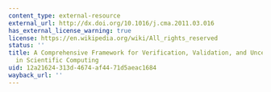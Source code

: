 ```yaml
---
content_type: external-resource
external_url: http://dx.doi.org/10.1016/j.cma.2011.03.016
has_external_license_warning: true
license: https://en.wikipedia.org/wiki/All_rights_reserved
status: ''
title: A Comprehensive Framework for Verification, Validation, and Uncertainty Quantification
  in Scientific Computing
uid: 12a21624-313d-4674-af44-71d5aeac1684
wayback_url: ''
---
```

